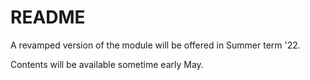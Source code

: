 # README

A revamped version of the module will be offered in Summer term '22.

Contents will be available sometime early May.

